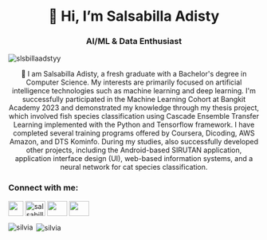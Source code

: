 <h1 align="center">👋 Hi, I’m Salsabilla Adisty</h1>
<h3 align="center">AI/ML & Data Enthusiast</h3>
<p align="left"> <img src="https://komarev.com/ghpvc/?username=slsbillaadst&label=Profile%20views&color=0e75b6&style=flat" alt="slsbillaadstyy" /> </p>
<p align="center">🌱 I am Salsabilla Adisty, a fresh graduate with a Bachelor's degree in Computer Science. My interests are primarily focused on artificial intelligence technologies such as machine learning and deep learning. I'm successfully participated in the Machine Learning Cohort at Bangkit Academy 2023 and demonstrated my knowledge through my thesis project, which involved fish species classification using Cascade Ensemble Transfer Learning implemented with the Python and Tensorflow framework. I have completed several training programs offered by Coursera, Dicoding, AWS Amazon, and DTS Kominfo. During my studies, also successfully developed other projects, including the Android-based SIRUTAN application, application interface design (UI), web-based information systems, and a neural network for cat species classification.

<h3 align="left">Connect with me:</h3>
<p align="left">
<a href="https://www.linkedin.com/in/salsabilla-adisty-180685218/" target="blank"><img align="center" src="https://user-images.githubusercontent.com/86347335/139518389-9720320c-ffe5-44a7-b90a-a980c9f15d6d.png" azvadennys" height="30" width="30" /></a>
<a href="https://fb.com/azvadennys" target="blank"><img align="center" src="https://raw.githubusercontent.com/rahuldkjain/github-profile-readme-generator/master/src/images/icons/Social/facebook.svg" alt="salsabilla" height="30" width="40" /></a>
<a href="https://instagram.com/azvadennys" target="blank"><img align="center" src="https://raw.githubusercontent.com/rahuldkjain/github-profile-readme-generator/master/src/images/icons/Social/instagram.svg" slsbillaadst" height="30" width="40" /></a>
 <a href="https://wa.me/6282175831680?text=I%20Get%20Your%20Contact%20From%20Github" target="blank"><img align="center" src="https://raw.githubusercontent.com/rahuldkjain/github-profile-readme-generator/master/src/images/icons/Social/whatsapp.svg" slsbillaadst" height="30" width="40" /></a>
</p>
<p><img align="left" src="https://github-readme-stats.vercel.app/api/top-langs?username=SilviaRahma10&show_icons=true&locale=en&layout=compact" alt="silvia" /></p>
<p>&nbsp;<img align="center" src="https://github-readme-stats.vercel.app/api?username=SilviaRahma10&show_icons=true&locale=en" alt="silvia" /></p>
